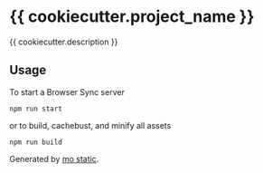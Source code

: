 # {{ cookiecutter.project_name }}

{{ cookiecutter.description }}

## Usage

To start a Browser Sync server

```
npm run start
```

or to build, cachebust, and minify all assets

```
npm run build
```



Generated by [mo static](https://github.com/istrategylabs/mo-static).
